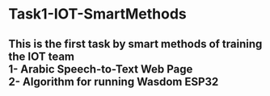 # Task1-IOT-SmartMethods
## This is the first task by smart methods of training the IOT team <br /> 1- Arabic Speech-to-Text Web Page <br /> 2- Algorithm for running Wasdom ESP32
